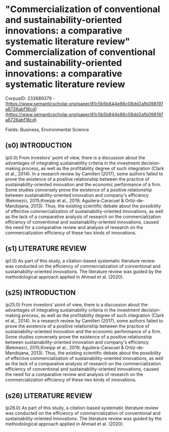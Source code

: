 # "Commercialization of conventional and sustainability-oriented innovations: a comparative systematic literature review" Commercialization of conventional and sustainability-oriented innovations: a comparative systematic literature review

CorpusID: 233689379 - [https://www.semanticscholar.org/paper/81c5b5b844e86c08dd2afb098197a8726abf18cd](https://www.semanticscholar.org/paper/81c5b5b844e86c08dd2afb098197a8726abf18cd)

Fields: Business, Environmental Science

## (s0) INTRODUCTION
(p0.0) From investors' point of view, there is a discussion about the advantages of integrating sustainability criteria in the investment decision-making process, as well as the profitability degree of such integration (Clark et al., 2014). In a research review by Camilleri (2017), some authors failed to prove the existence of a positive relationship between the practice of sustainability-oriented innovation and the economic performance of a firm. Some studies conversely prove the existence of a positive relationship between sustainability-oriented innovation and company's efficiency (Bekmezci, 2015;Kneipp et al., 2019; Aguilera-Caracuel & Ortiz-de-Mandojana, 2013). Thus, the existing scientific debate about the possibility of effective commercialization of sustainability-oriented innovations, as well as the lack of a comparative analysis of research on the commercialization efficiency of conventional and sustainability-oriented innovations, caused the need for a comparative review and analysis of research on the commercialization efficiency of these two kinds of innovations.
## (s1) LITERATURE REVIEW
(p1.0) As part of this study, a citation-based systematic literature review was conducted on the efficiency of commercialization of conventional and sustainability-oriented innovations. The literature review was guided by the methodological approach applied in Ahmad et al. (2020).
## (s25) INTRODUCTION
(p25.0) From investors' point of view, there is a discussion about the advantages of integrating sustainability criteria in the investment decision-making process, as well as the profitability degree of such integration (Clark et al., 2014). In a research review by Camilleri (2017), some authors failed to prove the existence of a positive relationship between the practice of sustainability-oriented innovation and the economic performance of a firm. Some studies conversely prove the existence of a positive relationship between sustainability-oriented innovation and company's efficiency (Bekmezci, 2015;Kneipp et al., 2019; Aguilera-Caracuel & Ortiz-de-Mandojana, 2013). Thus, the existing scientific debate about the possibility of effective commercialization of sustainability-oriented innovations, as well as the lack of a comparative analysis of research on the commercialization efficiency of conventional and sustainability-oriented innovations, caused the need for a comparative review and analysis of research on the commercialization efficiency of these two kinds of innovations.
## (s26) LITERATURE REVIEW
(p26.0) As part of this study, a citation-based systematic literature review was conducted on the efficiency of commercialization of conventional and sustainability-oriented innovations. The literature review was guided by the methodological approach applied in Ahmad et al. (2020).
